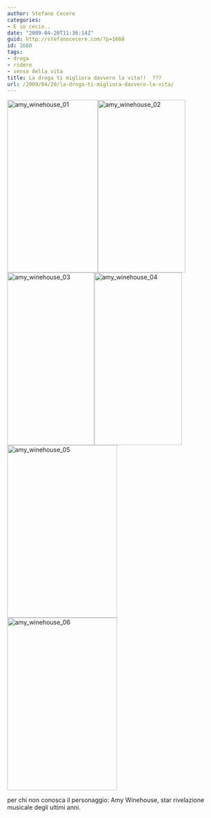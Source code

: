 ```yaml
---
author: Stefano Cecere
categories:
- E io cecio..
date: "2009-04-20T11:36:14Z"
guid: http://stefanocecere.com/?p=1660
id: 1660
tags:
- droga
- ridere
- senso della vita
title: La droga ti migliora davvero la vita!!  ???
url: /2009/04/20/la-droga-ti-migliora-davvero-la-vita/
---
```


<img class="aligncenter size-full wp-image-1661" title="amy_winehouse_01" src="http://stefanocecere.com/wp-content/uploads/sites/3/2009/04/amy_winehouse_01.jpg" alt="amy_winehouse_01" width="210" height="400" srcset="http://stefanocecere.com/wp-content/uploads/sites/3/2009/04/amy_winehouse_01.jpg 210w, http://stefanocecere.com/wp-content/uploads/sites/3/2009/04/amy_winehouse_01-158x300.jpg 158w" sizes="(max-width: 210px) 100vw, 210px" /><img class="aligncenter size-full wp-image-1662" title="amy_winehouse_02" src="http://stefanocecere.com/wp-content/uploads/sites/3/2009/04/amy_winehouse_02.jpg" alt="amy_winehouse_02" width="203" height="400" srcset="http://stefanocecere.com/wp-content/uploads/sites/3/2009/04/amy_winehouse_02.jpg 203w, http://stefanocecere.com/wp-content/uploads/sites/3/2009/04/amy_winehouse_02-152x300.jpg 152w" sizes="(max-width: 203px) 100vw, 203px" /><img class="aligncenter size-full wp-image-1663" title="amy_winehouse_03" src="http://stefanocecere.com/wp-content/uploads/sites/3/2009/04/amy_winehouse_03.jpg" alt="amy_winehouse_03" width="202" height="400" srcset="http://stefanocecere.com/wp-content/uploads/sites/3/2009/04/amy_winehouse_03.jpg 202w, http://stefanocecere.com/wp-content/uploads/sites/3/2009/04/amy_winehouse_03-152x300.jpg 152w" sizes="(max-width: 202px) 100vw, 202px" /><img class="aligncenter size-full wp-image-1664" title="amy_winehouse_04" src="http://stefanocecere.com/wp-content/uploads/sites/3/2009/04/amy_winehouse_04.jpg" alt="amy_winehouse_04" width="203" height="400" srcset="http://stefanocecere.com/wp-content/uploads/sites/3/2009/04/amy_winehouse_04.jpg 203w, http://stefanocecere.com/wp-content/uploads/sites/3/2009/04/amy_winehouse_04-152x300.jpg 152w" sizes="(max-width: 203px) 100vw, 203px" /><img class="aligncenter size-full wp-image-1665" title="amy_winehouse_05" src="http://stefanocecere.com/wp-content/uploads/sites/3/2009/04/amy_winehouse_05.jpg" alt="amy_winehouse_05" width="255" height="400" srcset="http://stefanocecere.com/wp-content/uploads/sites/3/2009/04/amy_winehouse_05.jpg 255w, http://stefanocecere.com/wp-content/uploads/sites/3/2009/04/amy_winehouse_05-191x300.jpg 191w" sizes="(max-width: 255px) 100vw, 255px" /><img class="aligncenter size-full wp-image-1666" title="amy_winehouse_06" src="http://stefanocecere.com/wp-content/uploads/sites/3/2009/04/amy_winehouse_06.jpg" alt="amy_winehouse_06" width="255" height="400" srcset="http://stefanocecere.com/wp-content/uploads/sites/3/2009/04/amy_winehouse_06.jpg 255w, http://stefanocecere.com/wp-content/uploads/sites/3/2009/04/amy_winehouse_06-191x300.jpg 191w" sizes="(max-width: 255px) 100vw, 255px" />

per chi non conosca il personaggio: Amy Winehouse, star rivelazione musicale degli ultimi anni.